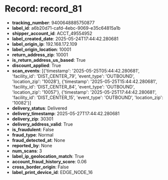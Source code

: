 # Record: record_81

- **tracking_number**: 9400648885750877
- **label_id**: a6b20d71-cafd-4ebc-9069-e35c64815a1b
- **shipper_account_id**: ACCT_49554952
- **label_created_date**: 2025-05-24T17:44:42.280681
- **label_origin_ip**: 192.168.172.109
- **label_origin_location**: 10001
- **return_address_zip**: 10001
- **is_return_address_us_based**: True
- **discount_applied**: True
- **scan_events**: [{'timestamp': '2025-05-25T05:44:42.280681', 'facility_id': 'DIST_CENTER_79', 'event_type': 'OUTBOUND', 'location_zip': '10028'}, {'timestamp': '2025-05-25T15:44:42.280681', 'facility_id': 'DIST_CENTER_84', 'event_type': 'OUTBOUND', 'location_zip': '10057'}, {'timestamp': '2025-05-25T17:44:42.280681', 'facility_id': 'DIST_CENTER_15', 'event_type': 'OUTBOUND', 'location_zip': '10082'}]
- **delivery_status**: Delivered
- **delivery_timestamp**: 2025-05-27T17:44:42.280681
- **delivery_zip**: 30301
- **delivery_address_valid**: True
- **is_fraudulent**: False
- **fraud_type**: Normal
- **fraud_detected_at**: None
- **reported_by**: None
- **num_scans**: 3
- **label_ip_geolocation_match**: True
- **account_fraud_history_score**: 0.06
- **cross_border_origin**: False
- **label_print_device_id**: EDGE_NODE_16